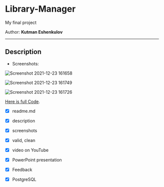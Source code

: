 # Library-Manager

My final project

Author: **Kutman Eshenkulov**

___


## Description

* Screenshots:

![Screenshot 2021-12-23 161658](https://user-images.githubusercontent.com/73386100/147226126-2942e3fd-024d-4920-b4f2-beeffd5167d3.png)

![Screenshot 2021-12-23 161749](https://user-images.githubusercontent.com/73386100/147226117-b39ee109-fd7b-41d7-8766-d5af219d1573.png)

![Screenshot 2021-12-23 161726](https://user-images.githubusercontent.com/73386100/147226122-9db5a71a-7cad-4cd2-80d5-f0fba43d474f.png)


[Here is full Code](https://github.com/Kutman7/Library-Manager/tree/main/src/main/java/com/example/librarymanager).

* [x] readme.md
* [x] description
* [x] screenshots
* [x] valid, clean
* [x] video on YouTube
* [x] PowerPoint presentation
* [x] Feedback
* [x] PostgreSQL

